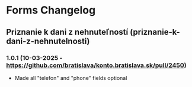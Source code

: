 # Forms Changelog

## Priznanie k dani z nehnuteľností (priznanie-k-dani-z-nehnutelnosti)

### 1.0.1 (10-03-2025 - https://github.com/bratislava/konto.bratislava.sk/pull/2450)
 - Made all "telefon" and "phone" fields optional
